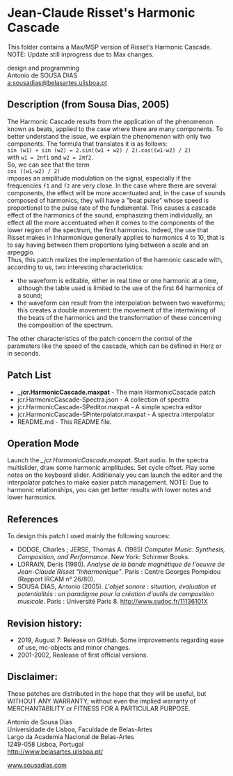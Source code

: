 # Jean-Claude Risset's Harmonic Cascade
This folder contains a Max/MSP version of Risset's Harmonic Cascade.<br>
NOTE: Update still inprogress due to Max changes.

design and programming<br>
Antonio de SOUSA DIAS<br>
a.sousadias@belasartes.ulisboa.pt


## Description (from Sousa Dias, 2005)
The Harmonic Cascade results from the application of the phenomenon known as beats, applied to the case where there are many components. To better understand the issue, we explain the phenomenon with only two components. The formula that translates it is as follows:<br/>
`sin (w1) + sin (w2) = 2.sin((w1 + w2) / 2).cos((w1-w2) / 2)`<br/>
with `w1 = 2πf1` and `w2 = 2πf2`.<br/>
So, we can see that the term<br/>
`cos ((w1-w2) / 2)`<br/>
imposes an amplitude modulation on the signal, especially if the frequencies `f1` and `f2` are very close. In the case where there are several components, the effect will be more accentuated and, in the case of sounds composed of harmonics, they will have a "beat pulse" whose speed is proportional to the pulse rate of the fundamental. This causes a cascade effect of the harmonics of the sound, emphasizing them individually, an effect all the more accentuated when it comes to the components of the lower region of the spectrum, the first harmonics. Indeed, the use that Risset makes in Inharmonique generally applies to harmonics 4 to 10, that is to say having between them proportions lying between a scale and an arpeggio.<br/>
Thus, this patch realizes the implementation of the harmonic cascade with, according to us, two interesting characteristics:<br/>
- the waveform is editable, either in real time or one harmonic at a time, although the table used is limited to the use of the first 64 harmonics of a sound;<br/>
- the waveform can result from the interpolation between two waveforms; this creates a double movement: the movement of the intertwining of the beats of the harmonics and the transformation of these concerning the composition of the spectrum.<br/>

The other characteristics of the patch concern the control of the parameters like the speed of the cascade, which can be defined in Herz or in seconds.<br/>

## Patch List
- __\_jcr.HarmonicCascade.maxpat__ - The main HarmonicCascade patch<br/>
- jcr.HarmonicCascade-Spectra.json - A collection of spectra<br/>
- jcr.HarmonicCascade-SPeditor.maxpat - A simple spectra editor<br/>
- jcr.HarmonicCascade-SPinterpolator.maxpat - A spectra interpolator<br/>
- README.md - This README file.<br/>

## Operation Mode
Launch the _\_jcr.HarmonicCascade.maxpat_.
Start audio.
In the spectra multislider, draw some harmonic amplitudes. Set cycle offset.
Play some notes on the keyboard slider.
Additionaly you can launch the editor and the interpolator patches to make easier patch management.
NOTE: Due to harmonic relationships, you can get better results with lower notes and lower harmonics.

## References
To design this patch I used mainly the following sources:<br>
- DODGE, Charles ; JERSE, Thomas A. (1985) _Computer Music: Synthesis, Composition, and Performance_. New York: Schirmer Books.
- LORRAIN, Denis (1980). _Analyse de la bande magnétique de l'oeuvre de Jean-Claude Risset "Inharmonique"_. Paris : Centre Georges Pompidou (Rapport IRCAM n° 26/80).
- SOUSA DIAS, Antonio (2005). _L'objet sonore : situation, évaluation et potentialités : un paradigme pour la création d'outils de composition musicale_. Paris : Université Paris 8. http://www.sudoc.fr/11136101X


## Revision history:
- 2019, August 7: Release on GitHub. Some improvements regarding ease of use, mc-objects and minor changes.
- 2001-2002, Realease of first official versions.

## Disclaimer:
These patches are distributed in the hope that they will be useful, but WITHOUT ANY WARRANTY; without even the implied warranty of MERCHANTABILITY or FITNESS FOR A PARTICULAR PURPOSE.<br>


Antonio de Sousa Dias<br>
Universidade de Lisboa, Faculdade de Belas-Artes<br>
Largo da Academia Nacional de Belas-Artes<br>
1249-058 Lisboa, Portugal<br>
http://www.belasartes.ulisboa.pt/

www.sousadias.com
